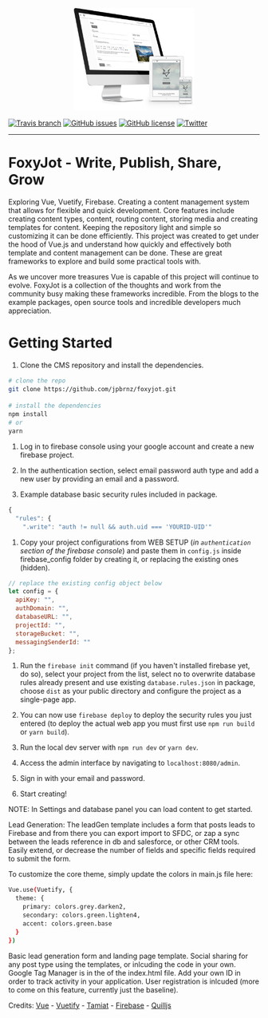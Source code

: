 

<div align="center">
  <p>
  <img src="https://raw.githubusercontent.com/jpbrnz/foxyjot/master/static/img/foxyjot-screen-set.png" width="48%">
</p>
</div>



[![Travis branch](https://img.shields.io/travis/jpbrnz/foxyjot/master.svg)](https://travis-ci.org/jpbrnz/foxyjot) [![GitHub issues](https://img.shields.io/github/issues/jpbrnz/foxyjot.svg)](https://github.com/jpbrnz/foxyjot/issues) [![GitHub license](https://img.shields.io/github/license/jpbrnz/foxyjot.svg)](https://github.com/jpbrnz/foxyjot/blob/master/LICENSE) [![Twitter](https://img.shields.io/twitter/url/https/github.com/jpbrnz/foxyjot.svg?style=social)](https://twitter.com/intent/tweet?text=Wow:&url=https%3A%2F%2Fgithub.com%2Fjpbrnz%2Ffoxyjot)

--------------------------------------------------------------------------------

# FoxyJot - Write, Publish, Share, Grow

Exploring Vue, Vuetify, Firebase. Creating a content management system that allows for flexible and quick development. Core features include creating content types, content, routing content, storing media and creating templates for content. Keeping the repository light and simple so customizing it can be done efficiently. This project was created to get under the hood of Vue.js and understand how quickly and effectively both template and content management can be done. These are great frameworks to explore and build some practical tools with.

As we uncover more treasures Vue is capable of this project will continue to evolve. FoxyJot is a collection of the thoughts and work from the community busy making these frameworks incredible. From the blogs to the example packages, open source tools and incredible developers much appreciation.

# Getting Started

1. Clone the CMS repository and install the dependencies.

```bash
# clone the repo
git clone https://github.com/jpbrnz/foxyjot.git

# install the dependencies
npm install
# or
yarn
```

1. Log in to firebase console using your google account and create a new firebase project.

2. In the authentication section, select email password auth type and add a new user by providing an email and a password.

3. Example database basic security rules included in package.

```javascript
{
  "rules": {
    ".write": "auth != null && auth.uid === 'YOURID-UID'"
```

1. Copy your project configurations from WEB SETUP (_in `authentication` section of the firebase console_) and paste them in `config.js` inside firebase_config folder by creating it, or replacing the existing ones (hidden).

```javascript
// replace the existing config object below
let config = {
  apiKey: "",
  authDomain: "",
  databaseURL: "",
  projectId: "",
  storageBucket: "",
  messagingSenderId: ""
};
```

1. Run the `firebase init` command (if you haven't installed firebase yet, do so), select your project from the list, select no to overwrite database rules already present and use existing `database.rules.json` in package, choose `dist` as your public directory and configure the project as a single-page app.

2. You can now use `firebase deploy` to deploy the security rules you just entered (to deploy the actual web app you must first use `npm run build` or `yarn build`).

3. Run the local dev server with `npm run dev` or `yarn dev`.

4. Access the admin interface by navigating to `localhost:8080/admin`.

5. Sign in with your email and password.

6. Start creating!

NOTE: In Settings and database panel you can load content to get started.

Lead Generation: The leadGen template includes a form that posts leads to Firebase and from there you can export import to SFDC, or zap a sync between the leads reference in db and salesforce, or other CRM tools. Easily extend, or decrease the number of fields and specific fields required to submit the form.

To customize the core theme, simply update the colors in main.js file here:

```bash
Vue.use(Vuetify, {
  theme: {
    primary: colors.grey.darken2,
    secondary: colors.green.lighten4,
    accent: colors.green.base
  }
})
```

Basic lead generation form and landing page template. Social sharing for any post type using the templates, or inlcuding the code in your own. Google Tag Manager is in the of the index.html file. Add your own ID in order to track activity in your application. User registration is inlcuded (more to come on this feature, currently just the baseline).

Credits: [Vue](http://vuejs.org/) - [Vuetify](https://vuetifyjs.com/) - [Tamiat](https://github.com/tamiat/tamiat) - [Firebase](https://firebase.google.com/) - [Quilljs](https://quilljs.com/docs/quickstart/)
